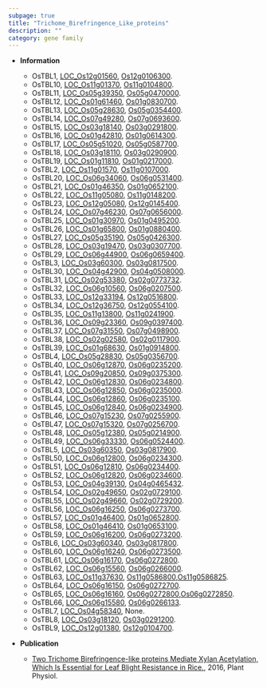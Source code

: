 ```yaml
---
subpage: true
title: "Trichome_Birefringence_Like_proteins"
description: ""
category: gene family
---
```


* **Information**  
    + OsTBL1, [LOC_Os12g01560](http://rice.plantbiology.msu.edu/cgi-bin/ORF_infopage.cgi?orf=LOC_Os12g01560), [Os12g0106300](http://rapdb.dna.affrc.go.jp/viewer/gbrowse_details/irgsp1?name=Os12g0106300).
    + OsTBL10, [LOC_Os11g01370](http://rice.plantbiology.msu.edu/cgi-bin/ORF_infopage.cgi?orf=LOC_Os11g01370), [Os11g0104800](http://rapdb.dna.affrc.go.jp/viewer/gbrowse_details/irgsp1?name=Os11g0104800).
    + OsTBL11, [LOC_Os05g39350](http://rice.plantbiology.msu.edu/cgi-bin/ORF_infopage.cgi?orf=LOC_Os05g39350), [Os05g0470000](http://rapdb.dna.affrc.go.jp/viewer/gbrowse_details/irgsp1?name=Os05g0470000).
    + OsTBL12, [LOC_Os01g61460](http://rice.plantbiology.msu.edu/cgi-bin/ORF_infopage.cgi?orf=LOC_Os01g61460), [Os01g0830700](http://rapdb.dna.affrc.go.jp/viewer/gbrowse_details/irgsp1?name=Os01g0830700).
    + OsTBL13, [LOC_Os05g28630](http://rice.plantbiology.msu.edu/cgi-bin/ORF_infopage.cgi?orf=LOC_Os05g28630), [Os05g0354400](http://rapdb.dna.affrc.go.jp/viewer/gbrowse_details/irgsp1?name=Os05g0354400).
    + OsTBL14, [LOC_Os07g49280](http://rice.plantbiology.msu.edu/cgi-bin/ORF_infopage.cgi?orf=LOC_Os07g49280), [Os07g0693600](http://rapdb.dna.affrc.go.jp/viewer/gbrowse_details/irgsp1?name=Os07g0693600).
    + OsTBL15, [LOC_Os03g18140](http://rice.plantbiology.msu.edu/cgi-bin/ORF_infopage.cgi?orf=LOC_Os03g18140), [Os03g0291800](http://rapdb.dna.affrc.go.jp/viewer/gbrowse_details/irgsp1?name=Os03g0291800).
    + OsTBL16, [LOC_Os01g42810](http://rice.plantbiology.msu.edu/cgi-bin/ORF_infopage.cgi?orf=LOC_Os01g42810), [Os01g0614300](http://rapdb.dna.affrc.go.jp/viewer/gbrowse_details/irgsp1?name=Os01g0614300).
    + OsTBL17, [LOC_Os05g51020](http://rice.plantbiology.msu.edu/cgi-bin/ORF_infopage.cgi?orf=LOC_Os05g51020), [Os05g0587700](http://rapdb.dna.affrc.go.jp/viewer/gbrowse_details/irgsp1?name=Os05g0587700).
    + OsTBL18, [LOC_Os03g18110](http://rice.plantbiology.msu.edu/cgi-bin/ORF_infopage.cgi?orf=LOC_Os03g18110), [Os03g0290900](http://rapdb.dna.affrc.go.jp/viewer/gbrowse_details/irgsp1?name=Os03g0290900).
    + OsTBL19, [LOC_Os01g11810](http://rice.plantbiology.msu.edu/cgi-bin/ORF_infopage.cgi?orf=LOC_Os01g11810), [Os01g0217000](http://rapdb.dna.affrc.go.jp/viewer/gbrowse_details/irgsp1?name=Os01g0217000).
    + OsTBL2, [LOC_Os11g01570](http://rice.plantbiology.msu.edu/cgi-bin/ORF_infopage.cgi?orf=LOC_Os11g01570), [Os11g0107000](http://rapdb.dna.affrc.go.jp/viewer/gbrowse_details/irgsp1?name=Os11g0107000).
    + OsTBL20, [LOC_Os06g34060](http://rice.plantbiology.msu.edu/cgi-bin/ORF_infopage.cgi?orf=LOC_Os06g34060), [Os06g0531400](http://rapdb.dna.affrc.go.jp/viewer/gbrowse_details/irgsp1?name=Os06g0531400).
    + OsTBL21, [LOC_Os01g46350](http://rice.plantbiology.msu.edu/cgi-bin/ORF_infopage.cgi?orf=LOC_Os01g46350), [Os01g0652100](http://rapdb.dna.affrc.go.jp/viewer/gbrowse_details/irgsp1?name=Os01g0652100).
    + OsTBL22, [LOC_Os11g05080](http://rice.plantbiology.msu.edu/cgi-bin/ORF_infopage.cgi?orf=LOC_Os11g05080), [Os11g0148200](http://rapdb.dna.affrc.go.jp/viewer/gbrowse_details/irgsp1?name=Os11g0148200).
    + OsTBL23, [LOC_Os12g05080](http://rice.plantbiology.msu.edu/cgi-bin/ORF_infopage.cgi?orf=LOC_Os12g05080), [Os12g0145400](http://rapdb.dna.affrc.go.jp/viewer/gbrowse_details/irgsp1?name=Os12g0145400).
    + OsTBL24, [LOC_Os07g46230](http://rice.plantbiology.msu.edu/cgi-bin/ORF_infopage.cgi?orf=LOC_Os07g46230), [Os07g0656000](http://rapdb.dna.affrc.go.jp/viewer/gbrowse_details/irgsp1?name=Os07g0656000).
    + OsTBL25, [LOC_Os01g30970](http://rice.plantbiology.msu.edu/cgi-bin/ORF_infopage.cgi?orf=LOC_Os01g30970), [Os01g0495200](http://rapdb.dna.affrc.go.jp/viewer/gbrowse_details/irgsp1?name=Os01g0495200).
    + OsTBL26, [LOC_Os01g65800](http://rice.plantbiology.msu.edu/cgi-bin/ORF_infopage.cgi?orf=LOC_Os01g65800), [Os01g0880400](http://rapdb.dna.affrc.go.jp/viewer/gbrowse_details/irgsp1?name=Os01g0880400).
    + OsTBL27, [LOC_Os05g35190](http://rice.plantbiology.msu.edu/cgi-bin/ORF_infopage.cgi?orf=LOC_Os05g35190), [Os05g0426300](http://rapdb.dna.affrc.go.jp/viewer/gbrowse_details/irgsp1?name=Os05g0426300).
    + OsTBL28, [LOC_Os03g19470](http://rice.plantbiology.msu.edu/cgi-bin/ORF_infopage.cgi?orf=LOC_Os03g19470), [Os03g0307700](http://rapdb.dna.affrc.go.jp/viewer/gbrowse_details/irgsp1?name=Os03g0307700).
    + OsTBL29, [LOC_Os06g44900](http://rice.plantbiology.msu.edu/cgi-bin/ORF_infopage.cgi?orf=LOC_Os06g44900), [Os06g0659400](http://rapdb.dna.affrc.go.jp/viewer/gbrowse_details/irgsp1?name=Os06g0659400).
    + OsTBL3, [LOC_Os03g60300](http://rice.plantbiology.msu.edu/cgi-bin/ORF_infopage.cgi?orf=LOC_Os03g60300), [Os03g0817500](http://rapdb.dna.affrc.go.jp/viewer/gbrowse_details/irgsp1?name=Os03g0817500).
    + OsTBL30, [LOC_Os04g42900](http://rice.plantbiology.msu.edu/cgi-bin/ORF_infopage.cgi?orf=LOC_Os04g42900), [Os04g0508000](http://rapdb.dna.affrc.go.jp/viewer/gbrowse_details/irgsp1?name=Os04g0508000).
    + OsTBL31, [LOC_Os02g53380](http://rice.plantbiology.msu.edu/cgi-bin/ORF_infopage.cgi?orf=LOC_Os02g53380), [Os02g0773732](http://rapdb.dna.affrc.go.jp/viewer/gbrowse_details/irgsp1?name=Os02g0773732).
    + OsTBL32, [LOC_Os06g10560](http://rice.plantbiology.msu.edu/cgi-bin/ORF_infopage.cgi?orf=LOC_Os06g10560), [Os06g0207500](http://rapdb.dna.affrc.go.jp/viewer/gbrowse_details/irgsp1?name=Os06g0207500).
    + OsTBL33, [LOC_Os12g33194](http://rice.plantbiology.msu.edu/cgi-bin/ORF_infopage.cgi?orf=LOC_Os12g33194), [Os12g0516800](http://rapdb.dna.affrc.go.jp/viewer/gbrowse_details/irgsp1?name=Os12g0516800).
    + OsTBL34, [LOC_Os12g36750](http://rice.plantbiology.msu.edu/cgi-bin/ORF_infopage.cgi?orf=LOC_Os12g36750), [Os12g0554100](http://rapdb.dna.affrc.go.jp/viewer/gbrowse_details/irgsp1?name=Os12g0554100).
    + OsTBL35, [LOC_Os11g13800](http://rice.plantbiology.msu.edu/cgi-bin/ORF_infopage.cgi?orf=LOC_Os11g13800), [Os11g0241900](http://rapdb.dna.affrc.go.jp/viewer/gbrowse_details/irgsp1?name=Os11g0241900).
    + OsTBL36, [LOC_Os09g23360](http://rice.plantbiology.msu.edu/cgi-bin/ORF_infopage.cgi?orf=LOC_Os09g23360), [Os09g0397400](http://rapdb.dna.affrc.go.jp/viewer/gbrowse_details/irgsp1?name=Os09g0397400).
    + OsTBL37, [LOC_Os07g31550](http://rice.plantbiology.msu.edu/cgi-bin/ORF_infopage.cgi?orf=LOC_Os07g31550), [Os07g0498900](http://rapdb.dna.affrc.go.jp/viewer/gbrowse_details/irgsp1?name=Os07g0498900).
    + OsTBL38, [LOC_Os02g02580](http://rice.plantbiology.msu.edu/cgi-bin/ORF_infopage.cgi?orf=LOC_Os02g02580), [Os02g0117900](http://rapdb.dna.affrc.go.jp/viewer/gbrowse_details/irgsp1?name=Os02g0117900).
    + OsTBL39, [LOC_Os01g68630](http://rice.plantbiology.msu.edu/cgi-bin/ORF_infopage.cgi?orf=LOC_Os01g68630), [Os01g0914800](http://rapdb.dna.affrc.go.jp/viewer/gbrowse_details/irgsp1?name=Os01g0914800).
    + OsTBL4, [LOC_Os05g28830](http://rice.plantbiology.msu.edu/cgi-bin/ORF_infopage.cgi?orf=LOC_Os05g28830), [Os05g0356700](http://rapdb.dna.affrc.go.jp/viewer/gbrowse_details/irgsp1?name=Os05g0356700).
    + OsTBL40, [LOC_Os06g12870](http://rice.plantbiology.msu.edu/cgi-bin/ORF_infopage.cgi?orf=LOC_Os06g12870), [Os06g0235200](http://rapdb.dna.affrc.go.jp/viewer/gbrowse_details/irgsp1?name=Os06g0235200).
    + OsTBL41, [LOC_Os09g20850](http://rice.plantbiology.msu.edu/cgi-bin/ORF_infopage.cgi?orf=LOC_Os09g20850), [Os09g0375300](http://rapdb.dna.affrc.go.jp/viewer/gbrowse_details/irgsp1?name=Os09g0375300).
    + OsTBL42, [LOC_Os06g12830](http://rice.plantbiology.msu.edu/cgi-bin/ORF_infopage.cgi?orf=LOC_Os06g12830), [Os06g0234800](http://rapdb.dna.affrc.go.jp/viewer/gbrowse_details/irgsp1?name=Os06g0234800).
    + OsTBL43, [LOC_Os06g12850](http://rice.plantbiology.msu.edu/cgi-bin/ORF_infopage.cgi?orf=LOC_Os06g12850), [Os06g0235000](http://rapdb.dna.affrc.go.jp/viewer/gbrowse_details/irgsp1?name=Os06g0235000).
    + OsTBL44, [LOC_Os06g12860](http://rice.plantbiology.msu.edu/cgi-bin/ORF_infopage.cgi?orf=LOC_Os06g12860), [Os06g0235100](http://rapdb.dna.affrc.go.jp/viewer/gbrowse_details/irgsp1?name=Os06g0235100).
    + OsTBL45, [LOC_Os06g12840](http://rice.plantbiology.msu.edu/cgi-bin/ORF_infopage.cgi?orf=LOC_Os06g12840), [Os06g0234900](http://rapdb.dna.affrc.go.jp/viewer/gbrowse_details/irgsp1?name=Os06g0234900).
    + OsTBL46, [LOC_Os07g15230](http://rice.plantbiology.msu.edu/cgi-bin/ORF_infopage.cgi?orf=LOC_Os07g15230), [Os07g0255900](http://rapdb.dna.affrc.go.jp/viewer/gbrowse_details/irgsp1?name=Os07g0255900).
    + OsTBL47, [LOC_Os07g15320](http://rice.plantbiology.msu.edu/cgi-bin/ORF_infopage.cgi?orf=LOC_Os07g15320), [Os07g0256700](http://rapdb.dna.affrc.go.jp/viewer/gbrowse_details/irgsp1?name=Os07g0256700).
    + OsTBL48, [LOC_Os05g12380](http://rice.plantbiology.msu.edu/cgi-bin/ORF_infopage.cgi?orf=LOC_Os05g12380), [Os05g0214900](http://rapdb.dna.affrc.go.jp/viewer/gbrowse_details/irgsp1?name=Os05g0214900).
    + OsTBL49, [LOC_Os06g33330](http://rice.plantbiology.msu.edu/cgi-bin/ORF_infopage.cgi?orf=LOC_Os06g33330), [Os06g0524400](http://rapdb.dna.affrc.go.jp/viewer/gbrowse_details/irgsp1?name=Os06g0524400).
    + OsTBL5, [LOC_Os03g60350](http://rice.plantbiology.msu.edu/cgi-bin/ORF_infopage.cgi?orf=LOC_Os03g60350), [Os03g0817900](http://rapdb.dna.affrc.go.jp/viewer/gbrowse_details/irgsp1?name=Os03g0817900).
    + OsTBL50, [LOC_Os06g12800](http://rice.plantbiology.msu.edu/cgi-bin/ORF_infopage.cgi?orf=LOC_Os06g12800), [Os06g0234300](http://rapdb.dna.affrc.go.jp/viewer/gbrowse_details/irgsp1?name=Os06g0234300).
    + OsTBL51, [LOC_Os06g12810](http://rice.plantbiology.msu.edu/cgi-bin/ORF_infopage.cgi?orf=LOC_Os06g12810), [Os06g0234400](http://rapdb.dna.affrc.go.jp/viewer/gbrowse_details/irgsp1?name=Os06g0234400).
    + OsTBL52, [LOC_Os06g12820](http://rice.plantbiology.msu.edu/cgi-bin/ORF_infopage.cgi?orf=LOC_Os06g12820), [Os06g0234600](http://rapdb.dna.affrc.go.jp/viewer/gbrowse_details/irgsp1?name=Os06g0234600).
    + OsTBL53, [LOC_Os04g39130](http://rice.plantbiology.msu.edu/cgi-bin/ORF_infopage.cgi?orf=LOC_Os04g39130), [Os04g0465432](http://rapdb.dna.affrc.go.jp/viewer/gbrowse_details/irgsp1?name=Os04g0465432).
    + OsTBL54, [LOC_Os02g49650](http://rice.plantbiology.msu.edu/cgi-bin/ORF_infopage.cgi?orf=LOC_Os02g49650), [Os02g0729100](http://rapdb.dna.affrc.go.jp/viewer/gbrowse_details/irgsp1?name=Os02g0729100).
    + OsTBL55, [LOC_Os02g49660](http://rice.plantbiology.msu.edu/cgi-bin/ORF_infopage.cgi?orf=LOC_Os02g49660), [Os02g0729200](http://rapdb.dna.affrc.go.jp/viewer/gbrowse_details/irgsp1?name=Os02g0729200).
    + OsTBL56, [LOC_Os06g16250](http://rice.plantbiology.msu.edu/cgi-bin/ORF_infopage.cgi?orf=LOC_Os06g16250), [Os06g0273700](http://rapdb.dna.affrc.go.jp/viewer/gbrowse_details/irgsp1?name=Os06g0273700).
    + OsTBL57, [LOC_Os01g46400](http://rice.plantbiology.msu.edu/cgi-bin/ORF_infopage.cgi?orf=LOC_Os01g46400), [Os01g0652800](http://rapdb.dna.affrc.go.jp/viewer/gbrowse_details/irgsp1?name=Os01g0652800).
    + OsTBL58, [LOC_Os01g46410](http://rice.plantbiology.msu.edu/cgi-bin/ORF_infopage.cgi?orf=LOC_Os01g46410), [Os01g0653100](http://rapdb.dna.affrc.go.jp/viewer/gbrowse_details/irgsp1?name=Os01g0653100).
    + OsTBL59, [LOC_Os06g16200](http://rice.plantbiology.msu.edu/cgi-bin/ORF_infopage.cgi?orf=LOC_Os06g16200), [Os06g0273200](http://rapdb.dna.affrc.go.jp/viewer/gbrowse_details/irgsp1?name=Os06g0273200).
    + OsTBL6, [LOC_Os03g60340](http://rice.plantbiology.msu.edu/cgi-bin/ORF_infopage.cgi?orf=LOC_Os03g60340), [Os03g0817800](http://rapdb.dna.affrc.go.jp/viewer/gbrowse_details/irgsp1?name=Os03g0817800).
    + OsTBL60, [LOC_Os06g16240](http://rice.plantbiology.msu.edu/cgi-bin/ORF_infopage.cgi?orf=LOC_Os06g16240), [Os06g0273500](http://rapdb.dna.affrc.go.jp/viewer/gbrowse_details/irgsp1?name=Os06g0273500).
    + OsTBL61, [LOC_Os06g16170](http://rice.plantbiology.msu.edu/cgi-bin/ORF_infopage.cgi?orf=LOC_Os06g16170), [Os06g0272800](http://rapdb.dna.affrc.go.jp/viewer/gbrowse_details/irgsp1?name=Os06g0272800).
    + OsTBL62, [LOC_Os06g15560](http://rice.plantbiology.msu.edu/cgi-bin/ORF_infopage.cgi?orf=LOC_Os06g15560), [Os06g0266000](http://rapdb.dna.affrc.go.jp/viewer/gbrowse_details/irgsp1?name=Os06g0266000).
    + OsTBL63, [LOC_Os11g37630](http://rice.plantbiology.msu.edu/cgi-bin/ORF_infopage.cgi?orf=LOC_Os11g37630), [Os11g0586800](http://rapdb.dna.affrc.go.jp/viewer/gbrowse_details/irgsp1?name=Os11g0586800),[Os11g0586825](http://rapdb.dna.affrc.go.jp/viewer/gbrowse_details/irgsp1?name=Os11g0586825).
    + OsTBL64, [LOC_Os06g16150](http://rice.plantbiology.msu.edu/cgi-bin/ORF_infopage.cgi?orf=LOC_Os06g16150), [Os06g0272700](http://rapdb.dna.affrc.go.jp/viewer/gbrowse_details/irgsp1?name=Os06g0272700).
    + OsTBL65, [LOC_Os06g16160](http://rice.plantbiology.msu.edu/cgi-bin/ORF_infopage.cgi?orf=LOC_Os06g16160), [Os06g0272800](http://rapdb.dna.affrc.go.jp/viewer/gbrowse_details/irgsp1?name=Os06g0272800),[Os06g0272850](http://rapdb.dna.affrc.go.jp/viewer/gbrowse_details/irgsp1?name=Os06g0272850).
    + OsTBL66, [LOC_Os06g15580](http://rice.plantbiology.msu.edu/cgi-bin/ORF_infopage.cgi?orf=LOC_Os06g15580), [Os06g0266133](http://rapdb.dna.affrc.go.jp/viewer/gbrowse_details/irgsp1?name=Os06g0266133).
    + OsTBL7, [LOC_Os04g58340](http://rice.plantbiology.msu.edu/cgi-bin/ORF_infopage.cgi?orf=LOC_Os04g58340), None.
    + OsTBL8, [LOC_Os03g18120](http://rice.plantbiology.msu.edu/cgi-bin/ORF_infopage.cgi?orf=LOC_Os03g18120), [Os03g0291200](http://rapdb.dna.affrc.go.jp/viewer/gbrowse_details/irgsp1?name=Os03g0291200).
    + OsTBL9, [LOC_Os12g01380](http://rice.plantbiology.msu.edu/cgi-bin/ORF_infopage.cgi?orf=LOC_Os12g01380), [Os12g0104700](http://rapdb.dna.affrc.go.jp/viewer/gbrowse_details/irgsp1?name=Os12g0104700).

* **Publication**  
    + [Two Trichome Birefringence-like proteins Mediate Xylan Acetylation, Which Is Essential for Leaf Blight Resistance in Rice.](http://www.ncbi.nlm.nih.gov/pubmed?term=Two+Trichome+Birefringence-like+proteins+Mediate+Xylan+Acetylation,+Which+Is+Essential+for+Leaf+Blight+Resistance+in+Rice.%5BTitle%5D), 2016, Plant Physiol.


